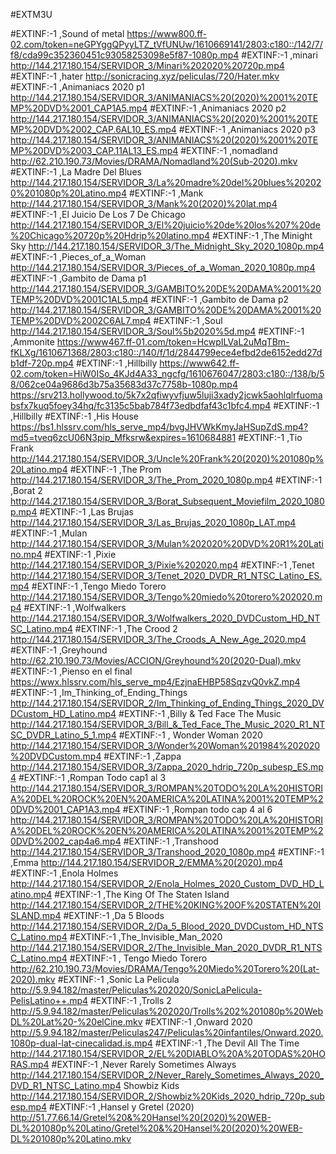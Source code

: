 #EXTM3U

#EXTINF:-1 ,Sound of metal
https://www800.ff-02.com/token=neGPYggQPyyLTZ_tVfUNUw/1610669141/2803:c180::/142/7/f8/cda99c352360451c93058253098e5f87-1080p.mp4
#EXTINF:-1 ,minari
http://144.217.180.154/SERVIDOR_3/Minari%202020%20720p.mp4
#EXTINF:-1 ,hater
http://sonicracing.xyz/peliculas/720/Hater.mkv
#EXTINF:-1 ,Animaniacs 2020 p1
http://144.217.180.154/SERVIDOR_3/ANIMANIACS%20(2020)%2001%20TEMP%20DVD%2001_CAP1A5.mp4
#EXTINF:-1 ,Animaniacs 2020 p2
http://144.217.180.154/SERVIDOR_3/ANIMANIACS%20(2020)%2001%20TEMP%20DVD%2002_CAP.6AL10_ES.mp4
#EXTINF:-1 ,Animaniacs 2020 p3
http://144.217.180.154/SERVIDOR_3/ANIMANIACS%20(2020)%2001%20TEMP%20DVD%2003_CAP.11AL13_ES.mp4
#EXTINF:-1 ,nomadland
http://62.210.190.73/Movies/DRAMA/Nomadland%20(Sub-2020).mkv
#EXTINF:-1 ,La Madre Del Blues
http://144.217.180.154/SERVIDOR_3/La%20madre%20del%20blues%202020%201080p%20Latino.mp4
#EXTINF:-1 ,Mank
http://144.217.180.154/SERVIDOR_3/Mank%20(2020)%20lat.mp4
#EXTINF:-1 ,El Juicio De Los 7 De Chicago
http://144.217.180.154/SERVIDOR_3/El%20juicio%20de%20los%207%20de%20Chicago%20720p%20Hdrip%20latino.mp4
#EXTINF:-1 ,The Minight Sky
http://144.217.180.154/SERVIDOR_3/The_Midnight_Sky_2020_1080p.mp4
#EXTINF:-1 ,Pieces_of_a_Woman
http://144.217.180.154/SERVIDOR_3/Pieces_of_a_Woman_2020_1080p.mp4
#EXTINF:-1 ,Gambito de Dama p1
http://144.217.180.154/SERVIDOR_3/GAMBITO%20DE%20DAMA%2001%20TEMP%20DVD%2001C1AL5.mp4
#EXTINF:-1 ,Gambito de Dama p2
http://144.217.180.154/SERVIDOR_3/GAMBITO%20DE%20DAMA%2001%20TEMP%20DVD%2002C6AL7.mp4
#EXTINF:-1 ,Soul
http://144.217.180.154/SERVIDOR_3/Soul%5b2020%5d.mp4
#EXTINF:-1 ,Ammonite
https://www467.ff-01.com/token=HcwpILVaL2uMqTBm-fKLXg/1610671368/2803:c180::/140/f/1d/2844799ece4efbd2de6152edd27db1df-720p.mp4
#EXTINF:-1 ,Hillbilly
https://www642.ff-02.com/token=HiW0ISo_4KJd4A33_ngcfg/1610676047/2803:c180::/138/b/58/062ce04a9686d3b75a35683d37c7758b-1080p.mp4
https://srv213.hollywood.to/5k7x2qfiwyvfjuw5luji3xady2jcwk5aohlqlrfuomabsfx7kuq5foey34hq/fc3135c5bab784f73edbdfaf43c1bfc4.mp4
#EXTINF:-1 ,Hillbilly
#EXTINF:-1 ,His House
https://bs1.hlssrv.com/hls_serve_mp4/bvgJHVWkKmyJaHSupZdS.mp4?md5=tveq6zcU06N3pip_Mfksrw&expires=1610684881
#EXTINF:-1 ,Tio Frank
http://144.217.180.154/SERVIDOR_3/Uncle%20Frank%20(2020)%201080p%20Latino.mp4
#EXTINF:-1 ,The Prom
http://144.217.180.154/SERVIDOR_3/The_Prom_2020_1080p.mp4
#EXTINF:-1 ,Borat 2
http://144.217.180.154/SERVIDOR_3/Borat_Subsequent_Moviefilm_2020_1080p.mp4
#EXTINF:-1 ,Las Brujas
http://144.217.180.154/SERVIDOR_3/Las_Brujas_2020_1080p_LAT.mp4
#EXTINF:-1 ,Mulan
http://144.217.180.154/SERVIDOR_3/Mulan%202020%20DVD%20R1%20Latino.mp4
#EXTINF:-1 ,Pixie
http://144.217.180.154/SERVIDOR_3/Pixie%202020.mp4
#EXTINF:-1 ,Tenet
http://144.217.180.154/SERVIDOR_3/Tenet_2020_DVDR_R1_NTSC_Latino_ES.mp4
#EXTINF:-1 ,Tengo Miedo Torero
http://144.217.180.154/SERVIDOR_3/Tengo%20miedo%20torero%202020.mp4
#EXTINF:-1 ,Wolfwalkers
http://144.217.180.154/SERVIDOR_3/Wolfwalkers_2020_DVDCustom_HD_NTSC_Latino.mp4
#EXTINF:-1 ,The Crood 2
http://144.217.180.154/SERVIDOR_3/The_Croods_A_New_Age_2020.mp4
#EXTINF:-1 ,Greyhound
http://62.210.190.73/Movies/ACCION/Greyhound%20(2020-Dual).mkv
#EXTINF:-1 ,Pienso en el final
https://wwx.hlssrv.com/hls_serve_mp4/EzjnaEHBP58SqzvQ0vkZ.mp4
#EXTINF:-1 ,Im_Thinking_of_Ending_Things
http://144.217.180.154/SERVIDOR_2/Im_Thinking_of_Ending_Things_2020_DVDCustom_HD_Latino.mp4
#EXTINF:-1 ,Billy & Ted Face The Music
http://144.217.180.154/SERVIDOR_3/Bill_&_Ted_Face_The_Music_2020_R1_NTSC_DVDR_Latino_5_1.mp4
#EXTINF:-1 , Wonder Woman 2020
http://144.217.180.154/SERVIDOR_3/Wonder%20Woman%201984%202020%20DVDCustom.mp4
#EXTINF:-1 ,Zappa
http://144.217.180.154/SERVIDOR_3/Zappa_2020_hdrip_720p_subesp_ES.mp4
#EXTINF:-1 ,Rompan Todo cap1 al 3
http://144.217.180.154/SERVIDOR_3/ROMPAN%20TODO%20LA%20HISTORIA%20DEL%20ROCK%20EN%20AMERICA%20LATINA%2001%20TEMP%20DVD%2001_CAP1A3.mp4
#EXTINF:-1 ,Rompan todo cap 4 al 6
http://144.217.180.154/SERVIDOR_3/ROMPAN%20TODO%20LA%20HISTORIA%20DEL%20ROCK%20EN%20AMERICA%20LATINA%2001%20TEMP%20DVD%2002_cap4a6.mp4
#EXTINF:-1 ,Transhood
http://144.217.180.154/SERVIDOR_3/Transhood_2020_1080p.mp4
#EXTINF:-1 ,Emma
http://144.217.180.154/SERVIDOR_2/EMMA%20(2020).mp4
#EXTINF:-1 ,Enola Holmes
http://144.217.180.154/SERVIDOR_2/Enola_Holmes_2020_Custom_DVD_HD_Latino.mp4
#EXTINF:-1 ,The King Of The Staten Island
http://144.217.180.154/SERVIDOR_2/THE%20KING%20OF%20STATEN%20ISLAND.mp4
#EXTINF:-1 ,Da 5 Bloods
http://144.217.180.154/SERVIDOR_2/Da_5_Blood_2020_DVDCustom_HD_NTSC_Latino.mp4
#EXTINF:-1 ,The_Invisible_Man_2020
http://144.217.180.154/SERVIDOR_2/The_Invisible_Man_2020_DVDR_R1_NTSC_Latino.mp4
#EXTINF:-1 , Tengo Miedo Torero
http://62.210.190.73/Movies/DRAMA/Tengo%20Miedo%20Torero%20(Lat-2020).mkv
#EXTINF:-1 ,Sonic La Pelicula
http://5.9.94.182/master/Peliculas%202020/SonicLaPelicula-PelisLatino++.mp4
#EXTINF:-1 ,Trolls 2
http://5.9.94.182/master/Peliculas%202020/Trolls%202%201080p%20WebDL%20Lat%20-%20elCine.mkv
#EXTINF:-1 ,Onward 2020
http://5.9.94.182/master/Peliculas247/Peliculas%20infantiles/Onward.2020.1080p-dual-lat-cinecalidad.is.mp4
#EXTINF:-1 ,The Devil All The Time
http://144.217.180.154/SERVIDOR_2/EL%20DIABLO%20A%20TODAS%20HORAS.mp4
#EXTINF:-1 ,Never Rarely Sometimes Always
http://144.217.180.154/SERVIDOR_2/Never_Rarely_Sometimes_Always_2020_DVD_R1_NTSC_Latino.mp4
Showbiz Kids
http://144.217.180.154/SERVIDOR_2/Showbiz%20Kids_2020_hdrip_720p_subesp.mp4
#EXTINF:-1 ,Hansel y Gretel (2020)
http://51.77.66.14/Gretel%20&%20Hansel%20(2020)%20WEB-DL%201080p%20Latino/Gretel%20&%20Hansel%20(2020)%20WEB-DL%201080p%20Latino.mkv
